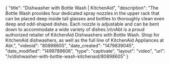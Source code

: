{
    "title": "Dishwasher with Bottle Wash | KitchenAid",
    "description": "The Bottle Wash provides four dedicated spray nozzles in the upper rack that can be placed deep inside tall glasses and bottles to thoroughly clean even deep and odd-shaped dishes. Each nozzle is adjustable and can be bent down to accommodate a wide variety of dishes.\n\nAbt is a proud authorized retailer of KitchenAid Dishwashers with Bottle Wash. Shop for KitchenAid dishwashers, as well as the full line of KitchenAid Appliances at Abt.",
    "videoid": "80898605",
    "date_created": "1479839045",
    "date_modified": "1499788606",
    "type": "captivate",
    "layout": "video",
    "url": "\/v\/dishwasher-with-bottle-wash-kitchenaid\/80898605"
}
